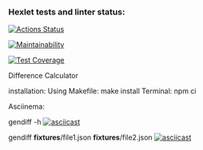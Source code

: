 ### Hexlet tests and linter status:
[![Actions Status](https://github.com/Vyacheslavorlov777/frontend-project-46/actions/workflows/hexlet-check.yml/badge.svg)](https://github.com/Vyacheslavorlov777/frontend-project-46/actions)

[![Maintainability](https://api.codeclimate.com/v1/badges/639147f8b6e86acac77f/maintainability)](https://codeclimate.com/github/Vyacheslavorlov777/frontend-project-46/maintainability)

[![Test Coverage](https://api.codeclimate.com/v1/badges/639147f8b6e86acac77f/test_coverage)](https://codeclimate.com/github/Vyacheslavorlov777/frontend-project-46/test_coverage)

Difference Calculator

installation: 
    Using Makefile: make install
    Terminal: npm ci

Asciinema:

gendiff -h 
[![asciicast](https://asciinema.org/a/gf323HMPMnreFpphn8W6e1xrJ.svg)](https://asciinema.org/a/gf323HMPMnreFpphn8W6e1xrJ)

gendiff __fixtures__/file1.json __fixtures__/file2.json
[![asciicast](https://asciinema.org/a/2s5wbYuGsugSzSN3sV99pybY6.svg)](https://asciinema.org/a/2s5wbYuGsugSzSN3sV99pybY6)

